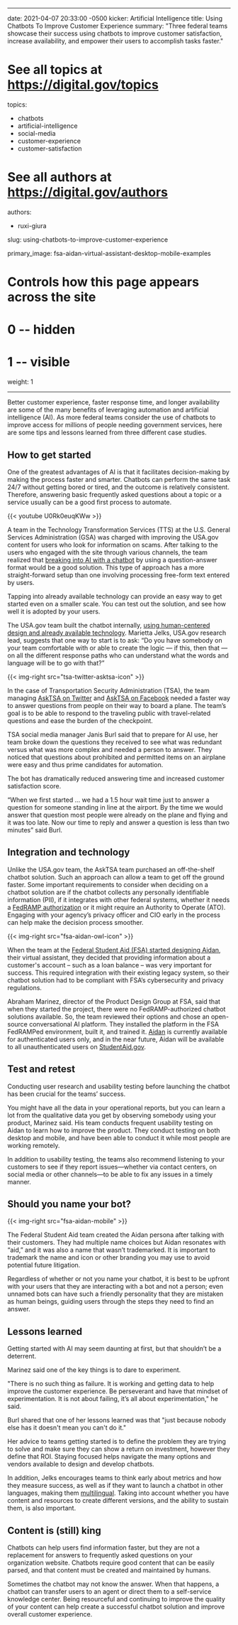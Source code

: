 
---
date: 2021-04-07 20:33:00 -0500
kicker: Artificial Intelligence
title: Using Chatbots To Improve Customer Experience
summary: "Three federal teams showcase their success using chatbots to improve customer satisfaction, increase availability, and empower their users to accomplish tasks faster."

# See all topics at https://digital.gov/topics
topics:
  - chatbots
  - artificial-intelligence
  - social-media
  - customer-experience
  - customer-satisfaction

# See all authors at https://digital.gov/authors
authors:
  - ruxi-giura

slug: using-chatbots-to-improve-customer-experience

primary_image: fsa-aidan-virtual-assistant-desktop-mobile-examples

# Controls how this page appears across the site
# 0 -- hidden
# 1 -- visible
weight: 1

---

Better customer experience, faster response time, and longer availability are some of the many benefits of leveraging automation and artificial intelligence (AI). As more federal teams consider the use of chatbots to improve access for millions of people needing government services, here are some tips and lessons learned from three different case studies.

## How to get started

One of the greatest advantages of AI is that it facilitates decision-making by making the process faster and smarter. Chatbots can perform the same task 24/7 without getting bored or tired, and the outcome is relatively consistent. Therefore, answering basic frequently asked questions about a topic or a service usually can be a good first process to automate.  

{{< youtube U0Rk0euqKWw >}}

A team in the Technology Transformation Services (TTS) at the U.S. General Services Administration (GSA) was charged with improving the USA.gov content for users who look for information on scams. After talking to the users who engaged with the site through various channels, the team realized that [breaking into AI with a chatbot](https://blog.usa.gov/breaking-into-artificial-intelligence-meet-sam-the-chatbot) by using a question-answer format would be a good solution. This type of approach has a more straight-forward setup than one involving processing free-form text entered by users.

Tapping into already available technology can provide an easy way to get started even on a smaller scale. You can test out the solution, and see how well it is adopted by your users. 

The USA.gov team built the chatbot internally, [using human-centered design and already available technology](https://resources.data.gov/resources/fdspp-usagov-ai-chatbot/). Marietta Jelks, USA.gov research lead, suggests that one way to start is to ask: “Do you have somebody on your team comfortable with or able to create the logic — if this, then that — on all the different response paths who can understand what the words and language will be to go with that?”

{{< img-right src="tsa-twitter-asktsa-icon" >}}

In the case of Transportation Security Administration (TSA), the team managing [AskTSA on Twitter](https://twitter.com/asktsa) and [AskTSA on Facebook](https://www.facebook.com/AskTSA) needed a faster way to answer questions from people on their way to board a plane. The team’s goal is to be able to respond to the traveling public with travel-related questions and ease the burden of the checkpoint. 

TSA social media manager Janis Burl said that to prepare for AI use, her team broke down the questions they received to see what was redundant versus what was more complex and needed a person to answer. They noticed that questions about prohibited and permitted items on an airplane were easy and thus prime candidates for automation.

The bot has dramatically reduced answering time and increased customer satisfaction score.

“When we first started ... we had a 1.5 hour wait time just to answer a question for someone standing in line at the airport. By the time we would answer that question most people were already on the plane and flying and it was too late. Now our time to reply and answer a question is less than two minutes” said Burl.

## Integration and technology

Unlike the USA.gov team, the AskTSA team purchased an off-the-shelf chatbot solution. Such an approach can allow a team to get off the ground faster. Some important requirements to consider when deciding on a chatbot solution are if the chatbot collects any personally identifiable information (PII), if it integrates with other federal systems, whether it needs a [FedRAMP authorization](https://www.fedramp.gov/program-basics/) or it might require an Authority to Operate (ATO). Engaging with your agency’s privacy officer and CIO early in the process can help make the decision process smoother. 

{{< img-right src="fsa-aidan-owl-icon" >}}

When the team at the [Federal Student Aid (FSA) started designing Aidan](https://digital.gov/2020/12/07/federal-student-aids-new-virtual-assistant-offers-model-for-improved-customer-service-in-government/), their virtual assistant, they decided that providing information about a customer's account – such as a loan balance – was very important for success. This required integration with their existing legacy system, so their chatbot solution had to be compliant with FSA’s cybersecurity and privacy regulations. 

Abraham Marinez, director of the Product Design Group at FSA, said that when they started the project, there were no FedRAMP-authorized chatbot solutions available. So, the team reviewed their options and chose an open-source conversational AI platform. They installed the platform in the FSA FedRAMPed environment, built it, and trained it. [Aidan](https://www.studentaid.gov/h/aidan) is currently available for authenticated users only, and in the near future, Aidan will be available to all unauthenticated users on [StudentAid.gov](https://www.studentaid.gov/).

## Test and retest

Conducting user research and usability testing before launching the chatbot has been crucial for the teams’ success. 

You might have all the data in your operational reports, but you can learn a lot from the qualitative data you get by observing somebody using your product, Marinez said. His team conducts frequent usability testing on Aidan to learn how to improve the product. They conduct testing on both desktop and mobile, and have been able to conduct it while most people are working remotely.

In addition to usability testing, the teams also recommend listening to your customers to see if they report issues—whether via contact centers, on social media or other channels—to be able to fix any issues in a timely manner.

## Should you name your bot?

{{< img-right src="fsa-aidan-mobile" >}}

The Federal Student Aid team created the Aidan persona after talking with their customers. They had multiple name choices but Aidan resonates with “aid,” and it was also a name that wasn’t trademarked. It is important to trademark the name and icon or other branding you may use to avoid potential future litigation.

Regardless of whether or not you name your chatbot, it is best to be upfront with your users that they are interacting with a bot and not a person; even unnamed bots can have such a friendly personality that they are mistaken as human beings, guiding users through the steps they need to find an answer.

## Lessons learned

Getting started with AI may seem daunting at first, but that shouldn’t be a deterrent. 

Marinez said one of the key things is to dare to experiment.

"There is no such thing as failure. It is working and getting data to help improve the customer experience. Be perseverant and have that mindset of experimentation. It is not about failing, it’s all about experimentation," he said.

Burl shared that one of her lessons learned was that "just because nobody else has it doesn't mean you can't do it."

Her advice to teams getting started is to define the problem they are trying to solve and make sure they can show a return on investment, however they define that ROI. Staying focused helps navigate the many options and vendors available to design and develop chatbots.

In addition, Jelks encourages teams to think early about metrics and how they measure success, as well as if they want to launch a chatbot in other languages, making them [multilingual](https://digital.gov/topics/multilingual/). Taking into account whether you have content and resources to create different versions, and the ability to sustain them, is also important. 

## Content is (still) king

Chatbots can help users find information faster, but they are not a replacement for answers to frequently asked questions on your organization website. Chatbots require good content that can be easily parsed, and that content must be created and maintained by humans. 

Sometimes the chatbot may not know the answer. When that happens, a chatbot can transfer users to an agent or direct them to a self-service knowledge center. Being resourceful and continuing to improve the quality of your content can help create a successful chatbot solution and improve overall customer experience.
